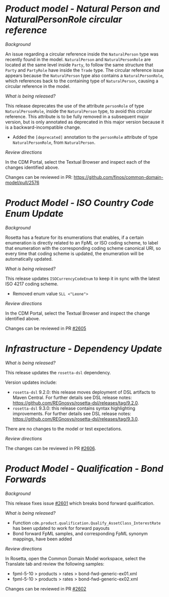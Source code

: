 # _Product model - Natural Person and NaturalPersonRole circular reference_

_Background_

An issue regarding a circular reference inside the `NaturalPerson` type was recently found in the model.
`NaturalPerson` and `NaturalPersonRole` are located at the same level inside `Party`, to follow the same structure that `Party` and `PartyRole` have inside the `Trade` type. The circular reference issue appears because the `NaturalPerson` type also contains a `NaturalPersonRole`, which references back to the containing type of `NaturalPerson`, causing a circular reference in the model.

_What is being released?_

This release deprecates the use of the attribute `personRole` of type `NaturalPersonRole`, inside the `NaturalPerson` type, to avoid this circular reference. This attribute is to be fully removed in a subsequent major version, but is only annotated as deprecated in this major version because it is a backward-incompatible change.

- Added the `[deprecated]` annotation to the `personRole` attribute of type `NaturalPersonRole`, from `NaturalPerson`.

_Review directions_

In the CDM Portal, select the Textual Browser and inspect each of the changes identified above.

Changes can be reviewed in PR: https://github.com/finos/common-domain-model/pull/2576

# _Product Model - ISO Country Code Enum Update_

_Background_

Rosetta has a feature for its enumerations that enables, if a certain enumeration is directly related to an FpML or ISO coding scheme, to label that enumeration with the corresponding coding scheme canonical URI, so every time that coding scheme is updated, the enumeration will be automatically updated.

_What is being released?_

This release updates `ISOCurrencyCodeEnum` to keep it in sync with the latest ISO 4217 coding scheme.

* Removed enum value `SLL <"Leone">`

_Review directions_

In the CDM Portal, select the Textual Browser and inspect the change identified above.

Changes can be reviewed in PR [#2605](https://github.com/finos/common-domain-model/pull/2605)

# *Infrastructure - Dependency Update*

_What is being released?_

This release updates the `rosetta-dsl` dependency.

Version updates include:
- `rosetta-dsl` 9.2.0: this release moves deployment of DSL artifacts to Maven Central. For further details see DSL release notes: https://github.com/REGnosys/rosetta-dsl/releases/tag/9.2.0.
- `rosetta-dsl` 9.3.0: this release contains syntax highlighting improvements. For further details see DSL release notes: https://github.com/REGnosys/rosetta-dsl/releases/tag/9.3.0.

There are no changes to the model or test expectations.

_Review directions_

The changes can be reviewed in PR [#2606](https://github.com/finos/common-domain-model/pull/2606).

# _Product Model - Qualification - Bond Forwards_

_Background_

This release fixes issue [#2601](https://github.com/finos/common-domain-model/issues/2601) which breaks bond forward qualification.

_What is being released?_

* Function `cdm.product.qualification.Qualify_AssetClass_InterestRate` has been updated to work for forward payouts
* Bond forward FpML samples, and corresponding FpML synonym mappings, have been added

_Review directions_

In Rosetta, open the Common Domain Model workspace, select the Translate tab and review the following samples:

* fpml-5-10 > products > rates > bond-fwd-generic-ex01.xml
* fpml-5-10 > products > rates > bond-fwd-generic-ex02.xml

Changes can be reviewed in PR [#2602](https://github.com/finos/common-domain-model/pull/2602)
